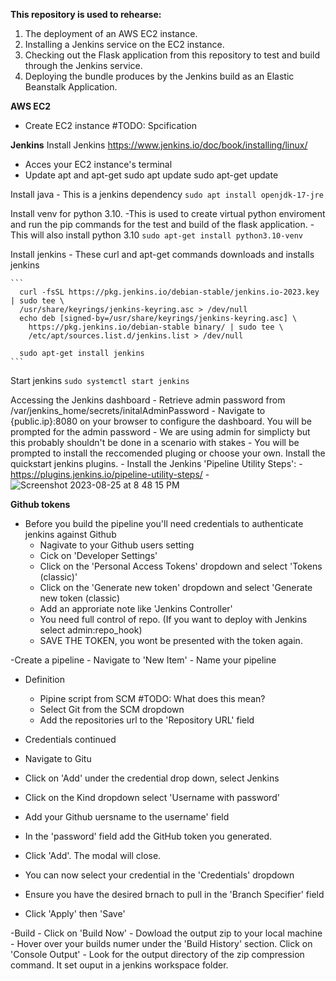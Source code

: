 **This repository is used to rehearse:**
  1. The deployment of an AWS EC2 instance.
  2. Installing a Jenkins service on the EC2 instance.
  3. Checking out the Flask application from this repository to test and build through the Jenkins service. 
  4. Deploying the bundle produces by the Jenkins build as an Elastic Beanstalk Application.

**AWS EC2**
- Create EC2 instance
  #TODO: Spcification

**Jenkins**
Install Jenkins
https://www.jenkins.io/doc/book/installing/linux/

  - Acces your EC2 instance's terminal
  - Update apt and apt-get
    sudo apt update
    sudo apt-get update

  Install java
    - This is a jenkins dependency
  ```sudo apt install openjdk-17-jre```

  Install venv for python 3.10.
    -This is used to create virtual python enviroment and run the pip commands for the test and build of the flask application.
    - This will also install python 3.10
    ```sudo apt-get install python3.10-venv```

  Install jenkins
    - These curl and apt-get commands downloads and installs jenkins
    
    ```
      curl -fsSL https://pkg.jenkins.io/debian-stable/jenkins.io-2023.key | sudo tee \
      /usr/share/keyrings/jenkins-keyring.asc > /dev/null
      echo deb [signed-by=/usr/share/keyrings/jenkins-keyring.asc] \
        https://pkg.jenkins.io/debian-stable binary/ | sudo tee \
        /etc/apt/sources.list.d/jenkins.list > /dev/null
    
      sudo apt-get install jenkins
    ```
    
  Start jenkins
    ```sudo systemctl start jenkins```

  Accessing the Jenkins dashboard
    - Retrieve admin password from /var/jenkins_home/secrets/initalAdminPassword
    - Navigate to {public.ip}:8080 on your browser to configure the dashboard. You will be prompted for the admin password
    - We are using admin for simplicty but this probably shouldn't be done in a scenario with stakes
    - You will be prompted to install the reccomended pluging or choose your own. Install the quickstart jenkins plugins.
    - Install the Jenkins 'Pipeline Utility Steps':
      - https://plugins.jenkins.io/pipeline-utility-steps/
      - ![Screenshot 2023-08-25 at 8 48 15 PM](https://github.com/elmorenox/Deploy_Jenkins_Server-EBS_Application/assets/8043346/3532d82d-9d18-472c-9b63-028cd1f932b0)

  **Github tokens**
  - Before you build the pipeline you'll need credentials to authenticate jenkins against Github
    - Nagivate to your Github users setting
    - Cick on 'Developer Settings'
    - Click on the 'Personal Access Tokens' dropdown and select 'Tokens (classic)'
    - Click on the 'Generate new token' dropdown and select 'Generate new token (classic)
    - Add an approriate note like 'Jenkins Controller'
    - You need full control of repo. (If you want to deploy with Jenkins select admin:repo_hook)
    - SAVE THE TOKEN, you wont be presented with the token again. 

  -Create a pipeline
    - Navigate to 'New Item'
    - Name your pipeline
    
  - Definition
    - Pipine script from SCM #TODO: What does this mean?
    - Select Git from the SCM dropdown
    - Add the repositories url to the 'Repository URL' field

  - Credentials continued
   - Navigate to Gitu  
   - Click on 'Add' under the credential drop down, select Jenkins
   - Click on the Kind dropdown select 'Username with password'
   - Add your Github uersname to the username' field
   - In the 'password' field add the GitHub token you generated.
   - Click 'Add'. The modal will close.
   - You can now select your credential in the 'Credentials' dropdown
   - Ensure you have the desired brnach to pull in the 'Branch Specifier' field
   - Click 'Apply' then 'Save'

  -Build
    - Click on 'Build Now'
    - Dowload the output zip to your local machine
    - Hover over your builds numer under the 'Build History' section. Click on 'Console Output'
    - Look for the output directory of the zip compression command. It set ouput in a jenkins workspace folder.



